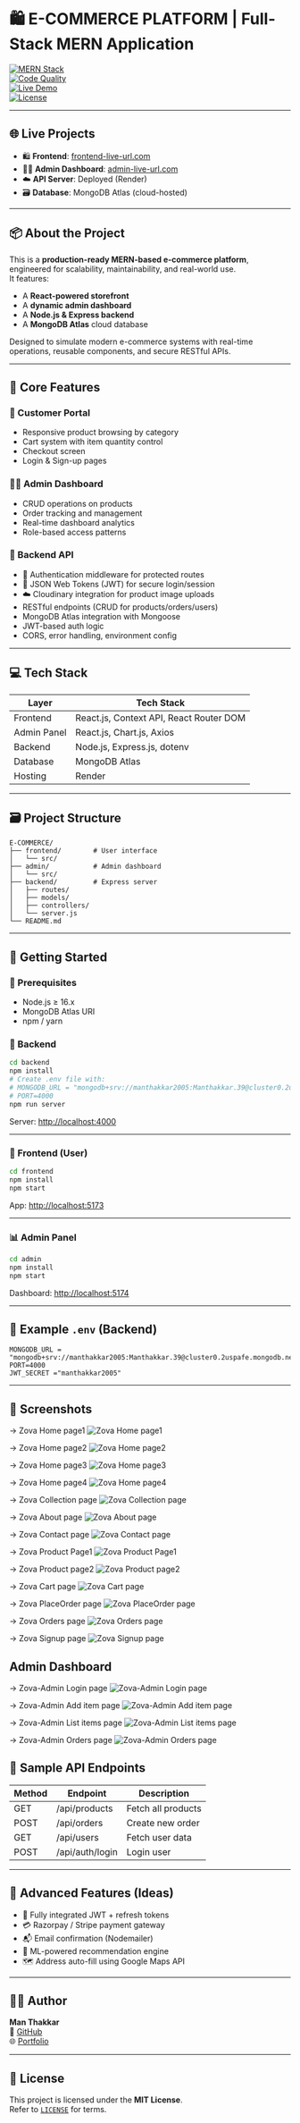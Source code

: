
# 🛍️ E-COMMERCE PLATFORM | Full-Stack MERN Application

[![MERN Stack](https://img.shields.io/badge/stack-MERN-3eaf7c?style=for-the-badge&logo=mongodb&logoColor=white)]()  
[![Code Quality](https://img.shields.io/badge/code_quality-A%2B-brightgreen?style=flat-square)]()  
[![Live Demo](https://img.shields.io/badge/Live-Demo-green?style=flat-square)](https://your-frontend-live-url.com)  
[![License](https://img.shields.io/github/license/Man-Thakkar03/Codealpha_tasks?style=flat-square)](https://github.com/Man-Thakkar03/Codealpha_tasks/blob/main/LICENSE)

---

## 🌐 Live Projects

- 🛍️ **Frontend**: [frontend-live-url.com](https://zova-mx6w.onrender.com)
- 🧑‍💼 **Admin Dashboard**: [admin-live-url.com](https://zova.onrender.com)
- ☁️ **API Server**: Deployed (Render)
- 🗃️ **Database**: MongoDB Atlas (cloud-hosted)

---

## 📦 About the Project

This is a **production-ready MERN-based e-commerce platform**, engineered for scalability, maintainability, and real-world use.  
It features:

- A **React-powered storefront**
- A **dynamic admin dashboard**
- A **Node.js & Express backend**
- A **MongoDB Atlas** cloud database

Designed to simulate modern e-commerce systems with real-time operations, reusable components, and secure RESTful APIs.

---

## 🧠 Core Features

### 👥 Customer Portal
- Responsive product browsing by category
- Cart system with item quantity control
- Checkout screen 
- Login & Sign-up pages 

### 🧑‍💼 Admin Dashboard
- CRUD operations on products
- Order tracking and management
- Real-time dashboard analytics 
- Role-based access patterns

### 🧩 Backend API
- 🔐 Authentication middleware for protected routes
- 🔑 JSON Web Tokens (JWT) for secure login/session
- ☁️ Cloudinary integration for product image uploads
- RESTful endpoints (CRUD for products/orders/users)
- MongoDB Atlas integration with Mongoose
- JWT-based auth logic 
- CORS, error handling, environment config

---

## 💻 Tech Stack

| Layer       | Tech Stack                              |
|-------------|------------------------------------------|
| Frontend    | React.js, Context API, React Router DOM  |
| Admin Panel | React.js, Chart.js, Axios                |
| Backend     | Node.js, Express.js, dotenv              |
| Database    | MongoDB Atlas              |
| Hosting     | Render          |

---

## 🗃️ Project Structure

```
E-COMMERCE/
├── frontend/        # User interface
│   └── src/
├── admin/           # Admin dashboard
│   └── src/
├── backend/         # Express server
│   ├── routes/
│   ├── models/
│   ├── controllers/
│   └── server.js
└── README.md
```

---

## 🚀 Getting Started

### 🧩 Prerequisites

- Node.js ≥ 16.x
- MongoDB Atlas URI
- npm / yarn

### 🧪 Backend

```bash
cd backend
npm install
# Create .env file with:
# MONGODB_URL = "mongodb+srv://manthakkar2005:Manthakkar.39@cluster0.2uspafe.mongodb.net"
# PORT=4000
npm run server
```

Server: [http://localhost:4000](http://localhost:4000)

---

### 🎨 Frontend (User)

```bash
cd frontend
npm install
npm start
```

App: [http://localhost:5173](http://localhost:5173)

---

### 📊 Admin Panel

```bash
cd admin
npm install
npm start
```

Dashboard: [http://localhost:5174](http://localhost:5174)

---

## 🔐 Example `.env` (Backend)

```env
MONGODB_URL = "mongodb+srv://manthakkar2005:Manthakkar.39@cluster0.2uspafe.mongodb.net"
PORT=4000
JWT_SECRET ="manthakkar2005"
```

---

## 📸 Screenshots

-> Zova Home page1 ![Zova Home page1](https://github.com/user-attachments/assets/a871d21e-f273-4681-9f74-9e65e5e1cc8b)

-> Zova Home page2 ![Zova Home page2](https://github.com/user-attachments/assets/25a2e1ed-266e-401a-a7c8-50f55423dc9b)

-> Zova Home page3 ![Zova Home page3](https://github.com/user-attachments/assets/92a6dbbd-06b9-4f67-9539-143ee26969de)

-> Zova Home page4 ![Zova Home page4](https://github.com/user-attachments/assets/5c874e8b-72c8-4286-9d79-ebc2bc06ad17)

-> Zova Collection page ![Zova Collection page](https://github.com/user-attachments/assets/be8e2ae4-5960-438f-98ac-cc9803a7392f)

-> Zova About page ![Zova About page](https://github.com/user-attachments/assets/7966785f-45d9-44d7-9295-ac753d69eee3)

-> Zova Contact page ![Zova Contact page](https://github.com/user-attachments/assets/ae15b293-2c4a-447b-9627-fe0867e2e8a9)

-> Zova Product Page1 ![Zova Product Page1](https://github.com/user-attachments/assets/91dea618-df39-44d4-9e93-19856574fc35)

-> Zova Product page2 ![Zova Product page2](https://github.com/user-attachments/assets/14c06877-f0b0-4e92-acdc-10c69c70b8d7)

-> Zova Cart page ![Zova Cart page](https://github.com/user-attachments/assets/027b65f4-3757-46a2-9560-0fd234fdb7f4)

-> Zova PlaceOrder page ![Zova PlaceOrder page](https://github.com/user-attachments/assets/d0bde5e1-fed1-446a-9389-97df00e852e8)

-> Zova Orders page ![Zova Orders page](https://github.com/user-attachments/assets/3ea3964e-0e99-4990-b336-a1d0f428911d)

-> Zova Signup page ![Zova Signup page](https://github.com/user-attachments/assets/3c1c8253-2e69-41d0-a391-c4b8ca7dee6e)


## Admin Dashboard


-> Zova-Admin Login page ![Zova-Admin Login page](https://github.com/user-attachments/assets/7f4ada39-8136-4fdd-af9c-e9eab6284344)

-> Zova-Admin Add item page ![Zova-Admin Add item page](https://github.com/user-attachments/assets/ba3dda75-1de2-42cb-aa8e-d5df13f2b2aa)

-> Zova-Admin List items page ![Zova-Admin List items page](https://github.com/user-attachments/assets/e4fd357b-9d6f-4088-963f-fd29f4b3be8a)

-> Zova-Admin Orders page ![Zova-Admin Orders page](https://github.com/user-attachments/assets/f3e34bc2-ae5f-47bc-9f23-c3a6d1cb827d)








## 📡 Sample API Endpoints

| Method | Endpoint             | Description          |
|--------|----------------------|----------------------|
| GET    | /api/products        | Fetch all products   |
| POST   | /api/orders          | Create new order     |
| GET    | /api/users           | Fetch user data      |
| POST   | /api/auth/login      | Login user           |

---

## 🧪 Advanced Features (Ideas)

- 🔐 Fully integrated JWT + refresh tokens
- 💳 Razorpay / Stripe payment gateway
- 📬 Email confirmation (Nodemailer)
- 🧠 ML-powered recommendation engine
- 🗺️ Address auto-fill using Google Maps API

---

## 🧑‍💻 Author

**Man Thakkar**  
🚀 [GitHub](https://github.com/Man-Thakkar03)  
🌐 [Portfolio](https://your-portfolio-link.com)

---

## 📄 License

This project is licensed under the **MIT License**.  
Refer to [`LICENSE`](https://github.com/Man-Thakkar03/Codealpha_tasks/blob/main/LICENSE) for terms.

